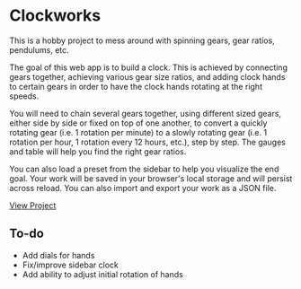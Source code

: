 # Clockworks

This is a hobby project to mess around with spinning gears, gear ratios, pendulums, etc.

The goal of this web app is to build a clock. This is achieved by connecting gears together, achieving various gear size ratios, and adding clock hands to certain gears in order to have the clock hands rotating at the right speeds.

You will need to chain several gears together, using different sized gears, either side by side or fixed on top of one another, to convert a quickly rotating gear (i.e. 1 rotation per minute) to a slowly rotating gear (i.e. 1 rotation per hour, 1 rotation every 12 hours, etc.), step by step. The gauges and table will help you find the right gear ratios.

You can also load a preset from the sidebar to help you visualize the end goal. Your work will be saved in your browser's local storage and will persist across reload. You can also import and export your work as a JSON file.

<a href="https://updownupdown.github.io/clockworks/">View Project</a>

## To-do

- Add dials for hands
- Fix/improve sidebar clock
- Add ability to adjust initial rotation of hands

